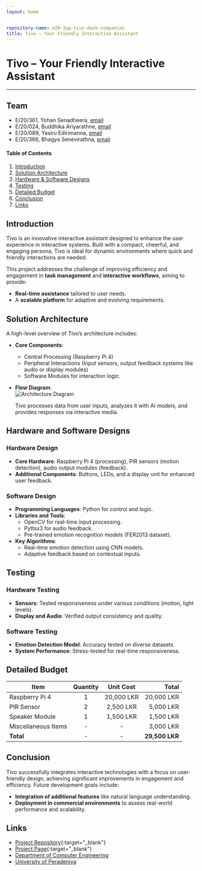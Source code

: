 ```yaml
---
layout: home


repository-name: e20-3yp-tivo-desk-companion
title: Tivo – Your Friendly Interactive Assistant
---
```


[comment]: # "This is the standard layout for the project, but you can clean this and use your own template"

# Tivo – Your Friendly Interactive Assistant

---

## Team
-  E/20/361, Yohan Senadheera, [email](mailto:e20361@eng.pdn.ac.lk)
-  E/20/024, Buddhika Ariyarathne, [email](mailto:e20024@eng.pdn.ac.lk)
-  E/20/089, Yasiru Edirimanna, [email](mailto:e20089@eng.pdn.ac.lk)
-  E/20/366, Bhagya Senevirathna, [email](mailto:e20366@eng.pdn.ac.lk)

<!-- Image (photo/drawing of the final hardware) should be here -->

<!-- ![Tivo Concept Image](./images/tivo-concept.png) -->

#### Table of Contents
1. [Introduction](#introduction)
2. [Solution Architecture](#solution-architecture)
3. [Hardware & Software Designs](#hardware-and-software-designs)
4. [Testing](#testing)
5. [Detailed Budget](#detailed-budget)
6. [Conclusion](#conclusion)
7. [Links](#links)

## Introduction

Tivo is an innovative interactive assistant designed to enhance the user experience in interactive systems. Built with a compact, cheerful, and engaging persona, Tivo is ideal for dynamic environments where quick and friendly interactions are needed.  

This project addresses the challenge of improving efficiency and engagement in **task management** and **interactive workflows**, aiming to provide:  
- **Real-time assistance** tailored to user needs.  
- A **scalable platform** for adaptive and evolving requirements.  

## Solution Architecture

A high-level overview of Tivo’s architecture includes:  

- **Core Components**:  
  - Central Processing (Raspberry Pi 4)  
  - Peripheral Interactions (Input sensors, output feedback systems like audio or display modules)  
  - Software Modules for interaction logic.  

- **Flow Diagram**:  
  ![Architecture Diagram](./images/architecture-diagram.png)  

  Tivo processes data from user inputs, analyzes it with AI models, and provides responses via interactive media.  

## Hardware and Software Designs

### Hardware Design
- **Core Hardware**: Raspberry Pi 4 (processing), PIR sensors (motion detection), audio output modules (feedback).  
- **Additional Components**: Buttons, LEDs, and a display unit for enhanced user feedback.  

### Software Design
- **Programming Languages**: Python for control and logic.  
- **Libraries and Tools**:  
  - OpenCV for real-time input processing.  
  - Pyttsx3 for audio feedback.  
  - Pre-trained emotion recognition models (FER2013 dataset).  
- **Key Algorithms**:  
  - Real-time emotion detection using CNN models.  
  - Adaptive feedback based on contextual inputs.  

## Testing

### Hardware Testing
- **Sensors**: Tested responsiveness under various conditions (motion, light levels).  
- **Display and Audio**: Verified output consistency and quality.  

### Software Testing
- **Emotion Detection Model**: Accuracy tested on diverse datasets.  
- **System Performance**: Stress-tested for real-time responsiveness.  

## Detailed Budget

| Item               | Quantity | Unit Cost | Total     |
|---------------------|:--------:|:---------:|----------:|
| Raspberry Pi 4      | 1        | 20,000 LKR| 20,000 LKR |
| PIR Sensor          | 2        | 2,500 LKR | 5,000 LKR  |
| Speaker Module      | 1        | 1,500 LKR | 1,500 LKR  |
| Miscellaneous Items | -        | -         | 3,000 LKR  |
| **Total**           | -        | -         | **29,500 LKR** |

## Conclusion

Tivo successfully integrates interactive technologies with a focus on user-friendly design, achieving significant improvements in engagement and efficiency. Future development goals include:  
- **Integration of additional features** like natural language understanding.  
- **Deployment in commercial environments** to assess real-world performance and scalability.  

## Links

- [Project Repository](https://github.com/cepdnaclk/e20-3yp-tivo-desk-companion){:target="_blank"}
- [Project Page](https://cepdnaclk.github.io/e20-3yp-tivo-desk-companion){:target="_blank"}
- [Department of Computer Engineering](http://www.ce.pdn.ac.lk/)
- [University of Peradeniya](https://eng.pdn.ac.lk/)

[//]: # (Please refer this to learn more about Markdown syntax)
[//]: # (https://github.com/adam-p/markdown-here/wiki/Markdown-Cheatsheet)
